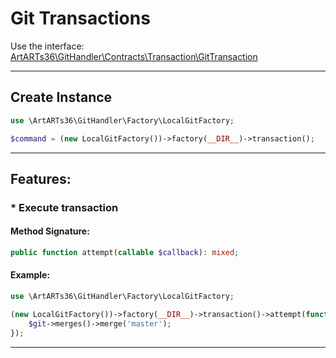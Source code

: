 # Git Transactions

Use the interface: [ArtARTs36\GitHandler\Contracts\Transaction\GitTransaction](/Users/artem/PhpstormProjects/artarts36/libraries/git/src/Contracts/Transaction/GitTransaction.php)

---

## Create Instance

```php
use \ArtARTs36\GitHandler\Factory\LocalGitFactory;

$command = (new LocalGitFactory())->factory(__DIR__)->transaction();
```

---

## Features:

### * Execute transaction

#### Method Signature:

```php
public function attempt(callable $callback): mixed;
```

#### Example:

```php
use \ArtARTs36\GitHandler\Factory\LocalGitFactory;

(new LocalGitFactory())->factory(__DIR__)->transaction()->attempt(function (GitHandler $git) {
    $git->merges()->merge('master');
});
```

---
